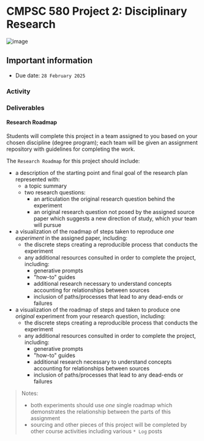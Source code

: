 # CMPSC 580 Project 2: Disciplinary Research

![image](https://github.com/user-attachments/assets/dc1ace29-12c1-4e8d-a2a4-21ac407b2d0d)

## Important information

* Due date: `28 February 2025`

### Activity

### Deliverables

#### Research Roadmap

Students will complete this project in a team assigned to you based on your chosen discipline (degree program);
each team will be given an assignment repository with guidelines for completing the work.

The `Research Roadmap` for this project should include:

- a description of the starting point and final goal of the research plan represented with:
  - a topic summary
  - two research questions:
    - an articulation the original research question behind the experiment
    - an original research question not posed by the assigned source paper which suggests a new direction of study, which your team will pursue
- a visualization of the roadmap of steps taken to reproduce _one experiment_ in the assigned paper, including:
  - the discrete steps creating a reproducible process that conducts the experiment
  - any additional resources consulted in order to complete the project, including:
    - generative prompts
    - "how-to" guides
    - additional research necessary to understand concepts accounting for relationships between sources
    - inclusion of paths/processes that lead to any dead-ends or failures
- a visualization of the roadmap of steps and taken to produce one _original_ experiment from your research question, including:
  - the discrete steps creating a reproducible process that conducts the experiment
  - any additional resources consulted in order to complete the project, including:
    - generative prompts
    - "how-to" guides
    - additional research necessary to understand concepts accounting for relationships between sources
    - inclusion of paths/processes that lead to any dead-ends or failures

> Notes:
> * both experiments should use _one_ single roadmap which demonstrates the relationship between the parts of this assignment
> * sourcing and other pieces of this project will be completed by other course activities including various `* Log` posts
